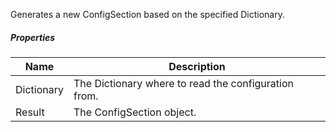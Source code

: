 Generates a new ConfigSection based on the specified Dictionary.

<div class="config-sprite dictionary-to-config"></div>

##### Properties

|Name      |Description                                         |
|----------|----------------------------------------------------|
|Dictionary|The Dictionary where to read the configuration from.|
|Result    |The ConfigSection object.                           |

